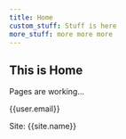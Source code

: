 ```yaml
---
title: Home
custom_stuff: Stuff is here
more_stuff: more more more
---
```

## This is Home

Pages are working...

{{user.email}}

Site: {{site.name}}
